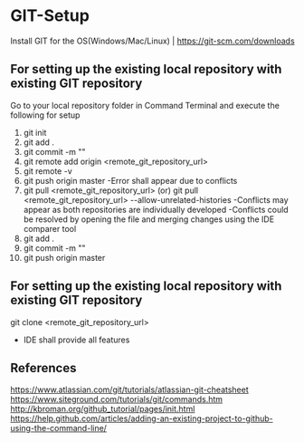 # GIT-Setup
Install GIT for the OS(Windows/Mac/Linux) | https://git-scm.com/downloads

## For setting up the existing local repository with existing GIT repository
Go to your local repository folder in Command Terminal and execute the following for setup
1. git init
2. git add .
3. git commit -m "<some message>"
4. git remote add origin <remote_git_repository_url>
5. git remote -v
6. git push origin master
-Error shall appear due to conflicts
7. git pull <remote_git_repository_url> (or) git pull <remote_git_repository_url> --allow-unrelated-histories
-Conflicts may appear as both repositories are individually developed
-Conflicts could be resolved by opening the file and merging changes using the IDE comparer tool
8. git add .
9. git commit -m "<some message>"
10. git push origin master

## For setting up the existing local repository with existing GIT repository
git clone <remote_git_repository_url>
- IDE shall provide all features

## References
https://www.atlassian.com/git/tutorials/atlassian-git-cheatsheet
https://www.siteground.com/tutorials/git/commands.htm
http://kbroman.org/github_tutorial/pages/init.html
https://help.github.com/articles/adding-an-existing-project-to-github-using-the-command-line/

